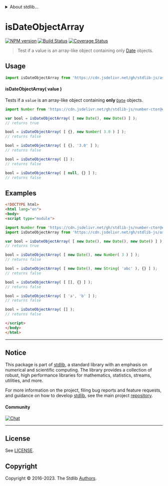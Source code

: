 <!--

@license Apache-2.0

Copyright (c) 2018 The Stdlib Authors.

Licensed under the Apache License, Version 2.0 (the "License");
you may not use this file except in compliance with the License.
You may obtain a copy of the License at

   http://www.apache.org/licenses/LICENSE-2.0

Unless required by applicable law or agreed to in writing, software
distributed under the License is distributed on an "AS IS" BASIS,
WITHOUT WARRANTIES OR CONDITIONS OF ANY KIND, either express or implied.
See the License for the specific language governing permissions and
limitations under the License.

-->


<details>
  <summary>
    About stdlib...
  </summary>
  <p>We believe in a future in which the web is a preferred environment for numerical computation. To help realize this future, we've built stdlib. stdlib is a standard library, with an emphasis on numerical and scientific computation, written in JavaScript (and C) for execution in browsers and in Node.js.</p>
  <p>The library is fully decomposable, being architected in such a way that you can swap out and mix and match APIs and functionality to cater to your exact preferences and use cases.</p>
  <p>When you use stdlib, you can be absolutely certain that you are using the most thorough, rigorous, well-written, studied, documented, tested, measured, and high-quality code out there.</p>
  <p>To join us in bringing numerical computing to the web, get started by checking us out on <a href="https://github.com/stdlib-js/stdlib">GitHub</a>, and please consider <a href="https://opencollective.com/stdlib">financially supporting stdlib</a>. We greatly appreciate your continued support!</p>
</details>

# isDateObjectArray

[![NPM version][npm-image]][npm-url] [![Build Status][test-image]][test-url] [![Coverage Status][coverage-image]][coverage-url] <!-- [![dependencies][dependencies-image]][dependencies-url] -->

> Test if a value is an array-like object containing only [Date][@stdlib/assert/is-date-object] objects.



<section class="usage">

## Usage

```javascript
import isDateObjectArray from 'https://cdn.jsdelivr.net/gh/stdlib-js/assert-is-date-object-array@esm/index.mjs';
```

#### isDateObjectArray( value )

Tests if a `value` is an array-like object containing **only** [`Date`][@stdlib/assert/is-date-object] objects.

<!-- eslint-disable no-new-wrappers -->

```javascript
import Number from 'https://cdn.jsdelivr.net/gh/stdlib-js/number-ctor@esm/index.mjs';

var bool = isDateObjectArray( [ new Date(), new Date() ] );
// returns true

bool = isDateObjectArray( [ {}, new Number( 3.0 ) ] );
// returns false

bool = isDateObjectArray( [ {}, '3.0' ] );
// returns false

bool = isDateObjectArray( [] );
// returns false

bool = isDateObjectArray( [ null, {} ] );
// returns false
```

</section>

<!-- /.usage -->

<section class="examples">

## Examples

<!-- eslint-disable no-new-wrappers -->

<!-- eslint no-undef: "error" -->

```html
<!DOCTYPE html>
<html lang="en">
<body>
<script type="module">

import Number from 'https://cdn.jsdelivr.net/gh/stdlib-js/number-ctor@esm/index.mjs';
import isDateObjectArray from 'https://cdn.jsdelivr.net/gh/stdlib-js/assert-is-date-object-array@esm/index.mjs';

var bool = isDateObjectArray( [ new Date(), new Date(), new Date() ] );
// returns true

bool = isDateObjectArray( [ new Date(), new Number( 3 ) ] );
// returns false

bool = isDateObjectArray( [ new Date(), new String( 'abc' ), {} ] );
// returns false

bool = isDateObjectArray( [ [], {} ] );
// returns false

bool = isDateObjectArray( [ 'a', 'b' ] );
// returns false

bool = isDateObjectArray( [] );
// returns false

</script>
</body>
</html>
```

</section>

<!-- /.examples -->

<!-- Section for related `stdlib` packages. Do not manually edit this section, as it is automatically populated. -->

<section class="related">

</section>

<!-- /.related -->

<!-- Section for all links. Make sure to keep an empty line after the `section` element and another before the `/section` close. -->


<section class="main-repo" >

* * *

## Notice

This package is part of [stdlib][stdlib], a standard library with an emphasis on numerical and scientific computing. The library provides a collection of robust, high performance libraries for mathematics, statistics, streams, utilities, and more.

For more information on the project, filing bug reports and feature requests, and guidance on how to develop [stdlib][stdlib], see the main project [repository][stdlib].

#### Community

[![Chat][chat-image]][chat-url]

---

## License

See [LICENSE][stdlib-license].


## Copyright

Copyright &copy; 2016-2023. The Stdlib [Authors][stdlib-authors].

</section>

<!-- /.stdlib -->

<!-- Section for all links. Make sure to keep an empty line after the `section` element and another before the `/section` close. -->

<section class="links">

[npm-image]: http://img.shields.io/npm/v/@stdlib/assert-is-date-object-array.svg
[npm-url]: https://npmjs.org/package/@stdlib/assert-is-date-object-array

[test-image]: https://github.com/stdlib-js/assert-is-date-object-array/actions/workflows/test.yml/badge.svg?branch=main
[test-url]: https://github.com/stdlib-js/assert-is-date-object-array/actions/workflows/test.yml?query=branch:main

[coverage-image]: https://img.shields.io/codecov/c/github/stdlib-js/assert-is-date-object-array/main.svg
[coverage-url]: https://codecov.io/github/stdlib-js/assert-is-date-object-array?branch=main

<!--

[dependencies-image]: https://img.shields.io/david/stdlib-js/assert-is-date-object-array.svg
[dependencies-url]: https://david-dm.org/stdlib-js/assert-is-date-object-array/main

-->

[chat-image]: https://img.shields.io/gitter/room/stdlib-js/stdlib.svg
[chat-url]: https://app.gitter.im/#/room/#stdlib-js_stdlib:gitter.im

[stdlib]: https://github.com/stdlib-js/stdlib

[stdlib-authors]: https://github.com/stdlib-js/stdlib/graphs/contributors

[umd]: https://github.com/umdjs/umd
[es-module]: https://developer.mozilla.org/en-US/docs/Web/JavaScript/Guide/Modules

[deno-url]: https://github.com/stdlib-js/assert-is-date-object-array/tree/deno
[umd-url]: https://github.com/stdlib-js/assert-is-date-object-array/tree/umd
[esm-url]: https://github.com/stdlib-js/assert-is-date-object-array/tree/esm
[branches-url]: https://github.com/stdlib-js/assert-is-date-object-array/blob/main/branches.md

[stdlib-license]: https://raw.githubusercontent.com/stdlib-js/assert-is-date-object-array/main/LICENSE

[@stdlib/assert/is-date-object]: https://github.com/stdlib-js/assert-is-date-object/tree/esm

</section>

<!-- /.links -->
